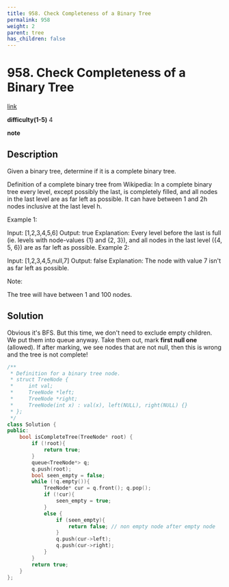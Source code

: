 ```yaml
---
title: 958. Check Completeness of a Binary Tree
permalink: 958
weight: 2
parent: tree
has_children: false
---
```

# 958. Check Completeness of a Binary Tree
[link](https://leetcode.com/problems/check-completeness-of-a-binary-tree/)

**difficulty(1-5)**
4

**note**

## Description
Given a binary tree, determine if it is a complete binary tree.

Definition of a complete binary tree from Wikipedia:
In a complete binary tree every level, except possibly the last, is completely filled, and all nodes in the last level are as far left as possible. It can have between 1 and 2h nodes inclusive at the last level h.

 

Example 1:



Input: [1,2,3,4,5,6]
Output: true
Explanation: Every level before the last is full (ie. levels with node-values {1} and {2, 3}), and all nodes in the last level ({4, 5, 6}) are as far left as possible.
Example 2:



Input: [1,2,3,4,5,null,7]
Output: false
Explanation: The node with value 7 isn't as far left as possible.
 
Note:

The tree will have between 1 and 100 nodes.

## Solution
Obvious it's BFS.
But this time, we don't need to exclude empty children. We put them into queue anyway. Take them out, mark **first null one** (allowed). If after marking, we see nodes that are not null, then this is wrong and the tree is not complete!

```c++
/**
 * Definition for a binary tree node.
 * struct TreeNode {
 *     int val;
 *     TreeNode *left;
 *     TreeNode *right;
 *     TreeNode(int x) : val(x), left(NULL), right(NULL) {}
 * };
 */
class Solution {
public:
    bool isCompleteTree(TreeNode* root) {
        if (!root){
            return true;
        }
        queue<TreeNode*> q;
        q.push(root);
        bool seen_empty = false; 
        while (!q.empty()){
            TreeNode* cur = q.front(); q.pop();
            if (!cur){
                seen_empty = true;
            }
            else {
                if (seen_empty){
                    return false; // non empty node after empty node
                }
                q.push(cur->left);
                q.push(cur->right);
            }
        }
        return true;
    }
};
```